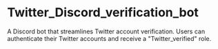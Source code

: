 # Twitter_Discord_verification_bot
A Discord bot that streamlines Twitter account verification. Users can authenticate their Twitter accounts and receive a "Twitter_verified" role.
